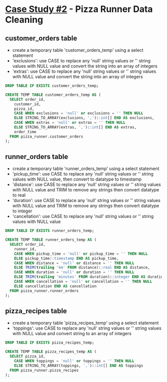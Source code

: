 # [Case Study #2](https://8weeksqlchallenge.com/case-study-2/) - Pizza Runner Data Cleaning

## customer_orders table
- create a temporary table 'customer_orders_temp' using a select statement
- 'exclusions': use CASE to replace any 'null' string values or '' string values with NULL value and convert the string into an array of integers
- 'extras': use CASE to replace any 'null' string values or '' string values with NULL value and convert the string into an array of integers

```sql
DROP TABLE IF EXISTS customer_orders_temp;

CREATE TEMP TABLE customer_orders_temp AS (
  SELECT order_id,
  	customer_id,
  	pizza_id, 
  	CASE WHEN exclusions = 'null' or exclusions = '' THEN NULL
  	ELSE STRING_TO_ARRAY(exclusions, ',')::int[] END AS exclusions,
   	CASE WHEN extras = 'null' or extras = '' THEN NULL
  	ELSE STRING_TO_ARRAY(extras, ',')::int[] END AS extras,
    order_time
  FROM pizza_runner.customer_orders
); 
```

## runner_orders table
- create a temporary table 'runner_orders_temp' using a select statement
- 'pickup_time': use CASE to replace any 'null' string values or '' string values with NULL value, then convert to datatype to timestamp
- 'distance': use CASE to replace any 'null' string values or '' string values with NULL value and TRIM to remove any strings then convert datatype to real
- 'duration': use CASE to replace any 'null' string values or '' string values with NULL value and TRIM to remove any strings then convert datatype to integer
- 'cancellation': use CASE to replace any 'null' string values or '' string values with NULL value

```sql
DROP TABLE IF EXISTS runner_orders_temp; 

CREATE TEMP TABLE runner_orders_temp AS (
  SELECT order_id, 
  	runner_id,
  	CASE WHEN pickup_time = 'null' or pickup_time = '' THEN NULL 
  	ELSE pickup_time::timestamp END AS pickup_time,
    CASE WHEN distance = 'null' or distance = '' THEN NULL
    ELSE TRIM(trailing 'km' FROM distance)::real END AS distance,
    CASE WHEN duration = 'null' or duration = '' THEN NULL
    ELSE TRIM(trailing 'minutes' FROM duration)::integer END AS duration,
    CASE WHEN cancellation = 'null' or cancellation = '' THEN NULL
    ELSE cancellation END AS cancellation
  FROM pizza_runner.runner_orders
); 
```

## pizza_recipes table
- create a temporary table 'pizza_recipes_temp' using a select statement
- 'toppings': use CASE to replace any 'null' string values or '' string values with NULL value and convert string to an array of integers

```sql
DROP TABLE IF EXISTS pizza_recipes_temp; 

CREATE TEMP TABLE pizza_recipes_temp AS (
  SELECT pizza_id, 
	CASE WHEN toppings = 'null' or toppings = '' THEN NULL
  	ELSE STRING_TO_ARRAY(toppings, ',')::int[] END AS toppings
  FROM pizza_runner.pizza_recipes
); 
```
